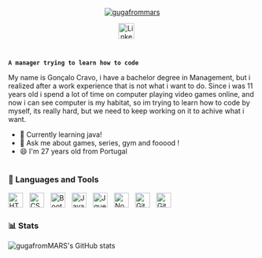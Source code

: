 <p align="center">
 <a href="https://github.com/gugafromMARS">
    <img src="https://imagizer.imageshack.com/img924/5382/YeNK1v.png" alt="gugafrommars">
 </a>
 </p>
<p align="center">
    <a href="https://www.linkedin.com/in/goncaloscravo/"><img  width="32px" src="https://cdn.jsdelivr.net/gh/devicons/devicon/icons/linkedin/linkedin-original.svg" alt="Linkedin"></a>
    &#8287;&#8287;&#8287;&#8287;&#8287;
</p>

#

**`A manager trying to learn how to code`**

My name is Gonçalo Cravo, i have a bachelor degree in Management, but i realized after a work experience that is not what i want to do. 
Since i was 11 years old i spend a lot of time on computer playing video games online, and now i can see computer is my habitat,
so im trying to learn how to code by myself, its really hard, but we need to keep working on it to achive what i want.


- 🌱 Currently learning java!
- 💬 Ask me about games, series, gym and fooood !
- 😄 I'm 27 years old from Portugal

#

### 🧰 Languages and Tools


<img align="left" alt="HTML" width="30px" style="padding-right:10px;" src="https://cdn.jsdelivr.net/gh/devicons/devicon/icons/html5/html5-plain.svg"/>
<img align="left" alt="CSS" width="30px" style="padding-right:10px;" src="https://cdn.jsdelivr.net/gh/devicons/devicon/icons/css3/css3-plain.svg"/>
<img align="left" alt="Bootstrap" width="30px" style="padding-right:10px;" src="https://cdn.jsdelivr.net/gh/devicons/devicon/icons/bootstrap/bootstrap-original.svg"/>
<img align="left"  alt="JavaScript" width="30px" style="padding-right:10px;" src="https://cdn.jsdelivr.net/gh/devicons/devicon/icons/javascript/javascript-plain.svg"/>
<img align="left" alt="Jquery" width="30px" style="padding-right:10px;" src="https://cdn.jsdelivr.net/gh/devicons/devicon/icons/jquery/jquery-plain-wordmark.svg"/>
<img align="left" alt="NodeJS" width="30px" style="padding-right:10px;" src="https://cdn.jsdelivr.net/gh/devicons/devicon/icons/nodejs/nodejs-original.svg"/>
<img align="left" alt="GitHub" width="30px" style="padding-right:10px;" src="https://cdn.jsdelivr.net/gh/devicons/devicon/icons/mongodb/mongodb-plain-wordmark.svg" />
<img align="left" alt="GitHub" width="30px" style="padding-right:10px;" src="https://cdn.jsdelivr.net/gh/devicons/devicon/icons/github/github-original.svg"/>

<br>

#

### 📊 Stats

![gugafromMARS's GitHub stats](https://github-readme-stats-beta-sand-28.vercel.app/api?username=gugafromMARS&show_icons=true&theme=gruvbox)
